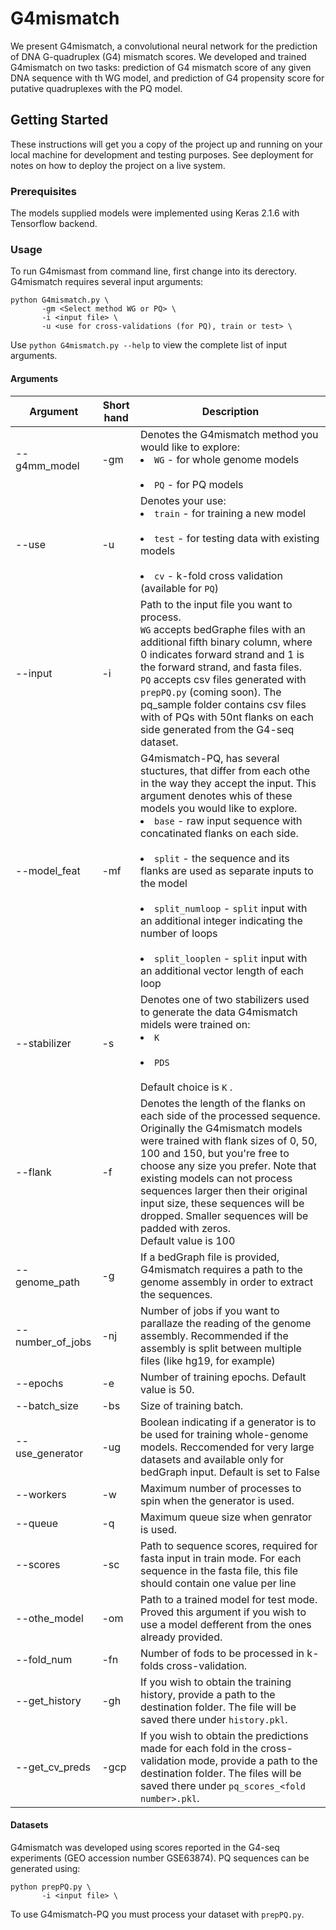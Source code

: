 # G4mismatch

We present G4mismatch, a convolutional neural network for the prediction of DNA G-quadruplex (G4) mismatch scores. We developed and trained G4mismatch on two tasks: prediction of G4 mismatch score of any given DNA sequence with th WG model, and prediction of G4 propensity score for putative quadruplexes with the PQ model.

## Getting Started

These instructions will get you a copy of the project up and running on your local machine for development and testing purposes. See deployment for notes on how to deploy the project on a live system.

### Prerequisites

The models supplied models were implemented using Keras 2.1.6 with Tensorflow backend.

### Usage

To run G4mismast from command line, first change into its derectory.
G4mismatch requires several input arguments:
```
python G4mismatch.py \
       -gm <Select method WG or PQ> \
       -i <input file> \
       -u <use for cross-validations (for PQ), train or test> \
```
Use `python G4mismatch.py --help` to view the complete list of input arguments.

#### Arguments
| Argument | Short hand | Description|
| ------------- | ------------- | -------------- |
| --g4mm_model | -gm | Denotes the G4mismatch method you would like to explore: <br> <li>`WG` - for whole genome models </li> <br> <li>`PQ` - for PQ models</li> |
| --use | -u |Denotes your use:<br> <li>`train` - for training a new model </li> <br> <li>`test` - for testing data with existing models</li> <br> <li>`cv` - k-fold cross validation (available for `PQ`) </li> |
| --input | -i  | Path to the input file you want to process. <br> `WG` accepts bedGraphe files with an additional fifth binary column, where 0 indicates forward strand and 1 is the forward strand, and fasta files.<br>`PQ` accepts csv files generated with `prepPQ.py` (coming soon). The pq_sample folder contains csv files with of PQs with 50nt flanks on each side generated from the G4-seq dataset.|
| --model_feat | -mf  | G4mismatch-PQ, has several stuctures, that differ from each othe in the way they accept the input. This argument denotes whis of these models you would like to explore.<br> <li>`base` - raw input sequence with concatinated flanks on each side. </li> <br> <li>`split` - the sequence and its flanks are used as separate inputs to the model</li> <br> <li>`split_numloop` - `split` input with an additional integer indicating the number of loops</li><br> <li>`split_looplen` - `split` input with an additional vector length of each loop</li>|
| --stabilizer | -s |Denotes one of two stabilizers used to generate the data G4mismatch midels were trained on:<br> <li>`K` </li> <br> <li>`PDS`</li><br>Default choice is `K` .|
| --flank | -f |Denotes the length of the flanks on each side of the processed sequence. Originally the G4mismatch models were trained with flank sizes of 0, 50, 100 and 150, but you're free to choose any size you prefer. Note that existing models can not process sequences larger then their original input size, these sequences will be dropped. Smaller sequences will be padded with zeros.<br> Default value is 100|
| --genome_path | -g |If a bedGraph file is provided, G4mismatch requires a path to the genome assembly in order to extract the sequences.|
| --number_of_jobs | -nj |Number of jobs if you want to parallaze the reading of the genome assembly. Recommended if the assembly is split between multiple files (like hg19, for example)|
| --epochs | -e |Number of training epochs. Default value is 50.|
| --batch_size | -bs |Size of training batch.|
| --use_generator | -ug |Boolean indicating if a generator is to be used for training whole-genome models. Reccomended for very large datasets and available only for bedGraph input. Default is set to False|
| --workers | -w |Maximum number of processes to spin when the generator is used.|
| --queue | -q |Maximum queue size when genrator is used.|
| --scores | -sc |Path to sequence scores, required for fasta input in train mode. For each sequence in the fasta file, this file should contain one value per line|
| --othe_model | -om | Path to a trained model for test mode. Proved this argument if you wish to use a model defferent from the ones already provided.|
| --fold_num | -fn | Number of fods to be processed in k-folds cross-validation.|
| --get_history | -gh | If you wish to obtain the training history, provide a path to the destination folder. The file will be saved there under `history.pkl`.|
| --get_cv_preds | -gcp | If you wish to obtain the predictions made for each fold in the cross-validation mode, provide a path to the destination folder. The files will be saved there under `pq_scores_<fold number>.pkl`.|

#### Datasets

G4mismatch was developed using scores reported in the G4-seq experiments (GEO accession number GSE63874).
PQ sequences can be generated using:
```
python prepPQ.py \
       -i <input file> \
```
To use G4mismatch-PQ you must process your dataset with `prepPQ.py`.
<!--
### Break down into end to end tests

Explain what these tests test and why

```
Give an example
```

### And coding style tests

Explain what these tests test and why

```
Give an example
```

## Deployment

Add additional notes about how to deploy this on a live system

## Built With

* [Dropwizard](http://www.dropwizard.io/1.0.2/docs/) - The web framework used
* [Maven](https://maven.apache.org/) - Dependency Management
* [ROME](https://rometools.github.io/rome/) - Used to generate RSS Feeds

## Contributing

Please read [CONTRIBUTING.md](https://gist.github.com/PurpleBooth/b24679402957c63ec426) for details on our code of conduct, and the process for submitting pull requests to us.

## Versioning

We use [SemVer](http://semver.org/) for versioning. For the versions available, see the [tags on this repository](https://github.com/your/project/tags). 

## Authors

* **Billie Thompson** - *Initial work* - [PurpleBooth](https://github.com/PurpleBooth)

See also the list of [contributors](https://github.com/your/project/contributors) who participated in this project.

## License

This project is licensed under the MIT License - see the [LICENSE.md](LICENSE.md) file for details

## Acknowledgments

* Hat tip to anyone whose code was used
* Inspiration
* etc
-->
